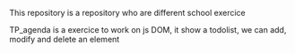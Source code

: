 This repository is a repository who are different school exercice

TP_agenda is a exercice to work on js DOM, it show a todolist, we can add, modify and delete an element
